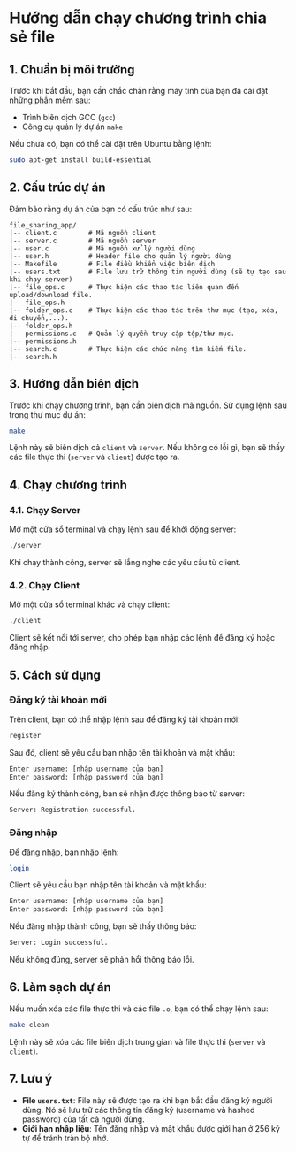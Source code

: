 # Hướng dẫn chạy chương trình chia sẻ file

## 1. **Chuẩn bị môi trường**

Trước khi bắt đầu, bạn cần chắc chắn rằng máy tính của bạn đã cài đặt những phần mềm sau:

- Trình biên dịch GCC (`gcc`)
- Công cụ quản lý dự án `make`

Nếu chưa có, bạn có thể cài đặt trên Ubuntu bằng lệnh:

```bash
sudo apt-get install build-essential
```

## 2. **Cấu trúc dự án**

Đảm bảo rằng dự án của bạn có cấu trúc như sau:

```
file_sharing_app/
|-- client.c        # Mã nguồn client
|-- server.c        # Mã nguồn server
|-- user.c          # Mã nguồn xử lý người dùng
|-- user.h          # Header file cho quản lý người dùng
|-- Makefile        # File điều khiển việc biên dịch
|-- users.txt       # File lưu trữ thông tin người dùng (sẽ tự tạo sau khi chạy server)
|-- file_ops.c      # Thực hiện các thao tác liên quan đến upload/download file.
|-- file_ops.h
|-- folder_ops.c    # Thực hiện các thao tác trên thư mục (tạo, xóa, di chuyển,...).
|-- folder_ops.h
|-- permissions.c   # Quản lý quyền truy cập tệp/thư mục.
|-- permissions.h
|-- search.c        # Thực hiện các chức năng tìm kiếm file.
|-- search.h
```

## 3. **Hướng dẫn biên dịch**

Trước khi chạy chương trình, bạn cần biên dịch mã nguồn. Sử dụng lệnh sau trong thư mục dự án:

```bash
make
```

Lệnh này sẽ biên dịch cả `client` và `server`. Nếu không có lỗi gì, bạn sẽ thấy các file thực thi (`server` và `client`) được tạo ra.

## 4. **Chạy chương trình**

### 4.1. **Chạy Server**

Mở một cửa sổ terminal và chạy lệnh sau để khởi động server:

```bash
./server
```

Khi chạy thành công, server sẽ lắng nghe các yêu cầu từ client.

### 4.2. **Chạy Client**

Mở một cửa sổ terminal khác và chạy client:

```bash
./client
```

Client sẽ kết nối tới server, cho phép bạn nhập các lệnh để đăng ký hoặc đăng nhập.

## 5. **Cách sử dụng**

### Đăng ký tài khoản mới

Trên client, bạn có thể nhập lệnh sau để đăng ký tài khoản mới:

```bash
register
```

Sau đó, client sẽ yêu cầu bạn nhập tên tài khoản và mật khẩu:

```bash
Enter username: [nhập username của bạn]
Enter password: [nhập password của bạn]
```

Nếu đăng ký thành công, bạn sẽ nhận được thông báo từ server:

```bash
Server: Registration successful.
```

### Đăng nhập

Để đăng nhập, bạn nhập lệnh:

```bash
login
```

Client sẽ yêu cầu bạn nhập tên tài khoản và mật khẩu:

```bash
Enter username: [nhập username của bạn]
Enter password: [nhập password của bạn]
```

Nếu đăng nhập thành công, bạn sẽ thấy thông báo:

```bash
Server: Login successful.
```

Nếu không đúng, server sẽ phản hồi thông báo lỗi.

## 6. **Làm sạch dự án**

Nếu muốn xóa các file thực thi và các file `.o`, bạn có thể chạy lệnh sau:

```bash
make clean
```

Lệnh này sẽ xóa các file biên dịch trung gian và file thực thi (`server` và `client`).

## 7. **Lưu ý**

- **File `users.txt`**: File này sẽ được tạo ra khi bạn bắt đầu đăng ký người dùng. Nó sẽ lưu trữ các thông tin đăng ký (username và hashed password) của tất cả người dùng.
- **Giới hạn nhập liệu**: Tên đăng nhập và mật khẩu được giới hạn ở 256 ký tự để tránh tràn bộ nhớ.
